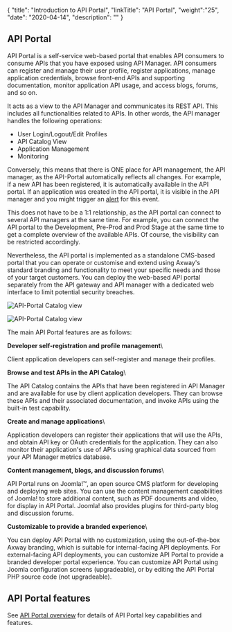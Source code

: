 {
"title": "Introduction to API Portal",
"linkTitle": "API Portal",
"weight":"25",
"date": "2020-04-14",
"description": ""
}

## API Portal

API Portal is a self-service web-based portal that enables API consumers to consume APIs that you have exposed using API Manager. API consumers can register and manage their user profile, register applications, manage application credentials, browse front-end APIs and supporting documentation, monitor application API usage, and access blogs, forums, and so on.

It acts as a view to the API Manager and communicates its REST API. This includes all functionalities related to APIs. In other words, the API manager handles the following operations:

* User Login/Logout/Edit Profiles
* API Catalog View
* Application Management
* Monitoring

Conversely, this means that there is ONE place for API management, the API manager, as the API-Portal automatically reflects all changes.
For example, if a new API has been registered, it is automatically available in the API portal. If an application was created in the API portal, it is visible in the API manager and you might trigger an [alert](/docs/apim_administration/apimgr_admin/api_mgmt_alerts/index.html) for this event.

This does not have to be a 1:1 relationship, as the API portal can connect to several API managers at the same time. For example, you can connect the API portal to the Development, Pre-Prod and Prod Stage at the same time to get a complete overview of the available APIs. Of course, the visibility can be restricted accordingly.

Nevertheless, the API portal is implemented as a standalone CMS-based portal that you can operate or customise and extend using Axway's standard branding and functionality to meet your specific needs and those of your target customers. You can deploy the web-based API portal separately from the API gateway and API manager with a dedicated web interface to limit potential security breaches.

![API-Portal Catalog view](/Images/api_mgmt_overview/api-portal-catalog-overview.png)

![API-Portal Catalog view](/Images/api_mgmt_overview/api-portal-catalog-detail.png)

The main API Portal features are as follows:

**Developer self-registration and profile management**\

Client application developers can self-register and manage their profiles.

**Browse and test APIs in the API Catalog**\

The API Catalog contains the APIs that have been registered in API Manager and are available for use by client application developers. They can browse these APIs and their associated documentation, and invoke APIs using the built-in test capability.

**Create and manage applications**\

Application developers can register their applications that will use the APIs, and obtain API key or OAuth credentials for the application. They can also monitor their application's use of APIs using graphical data sourced from your API Manager metrics database.

**Content management, blogs, and discussion forums**\

API Portal runs on Joomla!™, an open source CMS platform for developing and deploying web sites. You can use the content management capabilities of Joomla! to store additional content, such as PDF documents and video, for display in API Portal. Joomla! also provides plugins for third-party blog and discussion forums.

**Customizable to provide a branded experience**\

You can deploy API Portal with no customization, using the out-of-the-box Axway branding, which is suitable for internal-facing API deployments. For external-facing API deployments, you can customize API Portal to provide a branded developer portal experience. You can customize API Portal using Joomla configuration screens (upgradeable), or by editing the API Portal PHP source code (not upgradeable).

## API Portal features

See [API Portal overview](/docs/apim_administration/apiportal_admin/apip_overview/) for details of API Portal key capabilities and features.